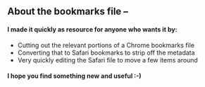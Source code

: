 ## About the bookmarks file –

#### I made it quickly as resource for anyone who wants it by:

  * Cutting out the relevant portions of a Chrome bookmarks file
  * Converting that to Safari bookmarks to strip off the metadata
  * Very quickly editing the Safari file to move a few items around

#### I hope you find something new and useful :-)
